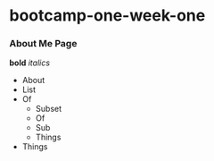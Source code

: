 # bootcamp-one-week-one

### About Me Page

**bold**
_italics_

- About
- List
- Of
    - Subset
    - Of
    - Sub
    - Things
- Things